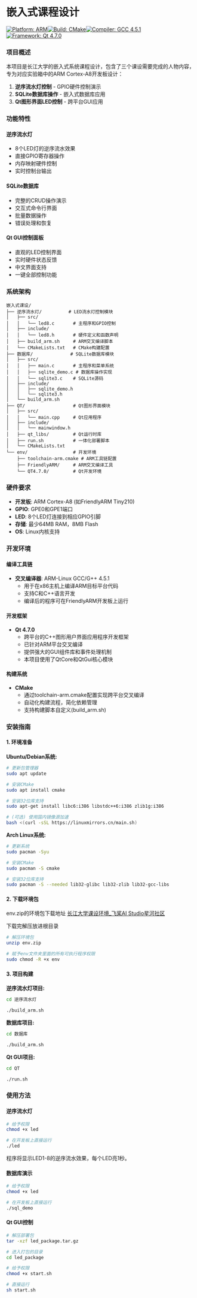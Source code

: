 # 嵌入式课程设计

[![Platform: ARM](https://img.shields.io/badge/Platform-ARM-blue.svg)](https://www.arm.com/)[![Build: CMake](https://img.shields.io/badge/Build-CMake-green.svg)](https://cmake.org/)[![Compiler: GCC 4.5.1](https://img.shields.io/badge/Compiler-GCC%204.5.1-orange.svg)](https://gcc.gnu.org/)[![Framework: Qt 4.7.0](https://img.shields.io/badge/Framework-Qt%204.7.0-41CD52.svg)](https://www.qt.io/)

### 项目概述

本项目是长江大学的嵌入式系统课程设计，包含了三个课设需要完成的人物内容，专为对应实验箱中的ARM Cortex-A8开发板设计：

1. **逆序流水灯控制** - GPIO硬件控制演示
2. **SQLite数据库操作** - 嵌入式数据库应用
3. **Qt图形界面LED控制** - 跨平台GUI应用

### 功能特性

#### 逆序流水灯

- 8个LED灯的逆序流水效果
- 直接GPIO寄存器操作
- 内存映射硬件控制
- 实时控制台输出

#### SQLite数据库

- 完整的CRUD操作演示
- 交互式命令行界面
- 批量数据操作
- 错误处理和恢复

#### Qt GUI控制面板

- 直观的LED控制界面
- 实时硬件状态反馈
- 中文界面支持
- 一键全部控制功能

### 系统架构

```
嵌入式课设/
├── 逆序流水灯/          # LED流水灯控制模块
│   ├── src/
│   │   └── led8.c       # 主程序和GPIO控制
│   ├── include/
│   │   └── led8.h       # 硬件定义和函数声明
│   ├── build_arm.sh     # ARM交叉编译脚本
│   └── CMakeLists.txt   # CMake构建配置
├── 数据库/              # SQLite数据库模块
│   ├── src/
│   │   ├── main.c       # 主程序和菜单系统
│   │   ├── sqlite_demo.c # 数据库操作实现
│   │   └── sqlite3.c    # SQLite源码
│   ├── include/
│   │   ├── sqlite_demo.h
│   │   └── sqlite3.h
│   └── build_arm.sh
├── QT/                  # Qt图形界面模块
│   ├── src/
│   │   └── main.cpp     # Qt应用程序
│   ├── include/
│   │   └── mainwindow.h
│   ├── qt_libs/         # Qt运行时库
│   ├── run.sh           # 一体化部署脚本
│   └── CMakeLists.txt
└── env/                 # 开发环境
    ├── toolchain-arm.cmake # ARM工具链配置
    ├── FriendlyARM/     # ARM交叉编译工具
    └── QT4.7.0/         # Qt开发环境
```

### 硬件要求

- **开发板**: ARM Cortex-A8 (如FriendlyARM Tiny210)
- **GPIO**: GPE0和GPE1端口
- **LED**: 8个LED灯连接到相应GPIO引脚
- **存储**: 最少64MB RAM，8MB Flash
- **OS**: Linux内核支持

### 开发环境

#### 编译工具链

- **交叉编译器**: ARM-Linux GCC/G++ 4.5.1
  - 用于在x86主机上编译ARM目标平台代码
  - 支持C和C++语言开发
  - 编译后的程序可在FriendlyARM开发板上运行

#### 开发框架

- **Qt 4.7.0**
  - 跨平台的C++图形用户界面应用程序开发框架
  - 已针对ARM平台交叉编译
  - 提供强大的GUI组件库和事件处理机制
  - 本项目使用了QtCore和QtGui核心模块

#### 构建系统

- **CMake**
  - 通过toolchain-arm.cmake配置实现跨平台交叉编译
  - 自动化构建流程，简化依赖管理
  - 支持构建脚本自定义(build_arm.sh)

### 安装指南

#### 1. 环境准备

**Ubuntu/Debian系统:**

```bash
# 更新包管理器
sudo apt update

# 安装CMake
sudo apt install cmake

# 安装32位库支持
sudo apt-get install libc6:i386 libstdc++6:i386 zlib1g:i386

# (可选) 使用国内镜像源加速
bash <(curl -sSL https://linuxmirrors.cn/main.sh)
```

**Arch Linux系统:**

```bash
# 更新系统
sudo pacman -Syu

# 安装CMake
sudo pacman -S cmake

# 安装32位库支持
sudo pacman -S --needed lib32-glibc lib32-zlib lib32-gcc-libs
```

#### 2. 下载环境包

env.zip的环境包下载地址 [长江大学课设环境_飞桨AI Studio星河社区](https://aistudio.baidu.com/datasetdetail/342360)

下载完解压放进根目录

```bash
# 解压环境包
unzip env.zip

# 赋予env文件夹里面的所有可执行程序权限
sudo chmod -R +x env
```

#### 3. 项目构建

**逆序流水灯项目:**

```bash
cd 逆序流水灯

./build_arm.sh
```

**数据库项目:**

```bash
cd 数据库

./build_arm.sh
```

**Qt GUI项目:**

```bash
cd QT

./run.sh
```

### 使用方法

#### 逆序流水灯

```bash
# 给予权限
chmod +x led

# 在开发板上直接运行
./led
```

程序将显示LED1-8的逆序流水效果，每个LED亮1秒。

#### 数据库演示

```bash
# 给予权限
chmod +x led

# 在开发板上直接运行
./sql_demo
```

#### Qt GUI控制

```bash
# 解压部署包
tar -xzf led_package.tar.gz

# 进入打包的目录
cd led_package

# 给予权限
chmod +x start.sh

# 直接运行
sh start.sh
```
